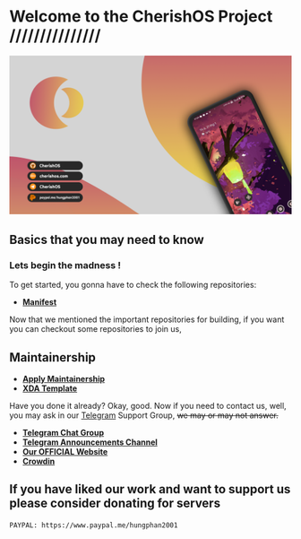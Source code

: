 # Welcome to the CherishOS Project ///////////////

![Source Code](https://raw.githubusercontent.com/CherishOS/android_manifest/twelve/assets/cherish.png)

## Basics that you may need to know

### Lets begin the madness !

To get started, you gonna have to check the following repositories:

* [**Manifest**](https://github.com/CherishOS/android_manifest)

Now that we mentioned the important repositories for building, if you want you can checkout some repositories to join us, 

## Maintainership 

* [**Apply Maintainership**](https://forms.gle/BWg1mPxHNv2W8eK79)
* [**XDA Template**](https://github.com/CherishOS/android_manifest/blob/twelve/assets/xda.md)

Have you done it already? Okay, good. Now if you need to contact us, well, you may ask in our [Telegram](https://t.me/CherishOS_Chat) Support Group, ~~we may or may not answer.~~

 * [**Telegram Chat Group**](https://t.me/CherishOS_Chat)
 * [**Telegram Announcements Channel**](https://t.me/CherishOS)
 * [**Our OFFICIAL Website**](https://cherishos.com/)
 * [**Crowdin**](https://crowdin.com/project/cherishos)

## If you have liked our work and want to support us please consider donating for servers

```bash
PAYPAL: https://www.paypal.me/hungphan2001
```